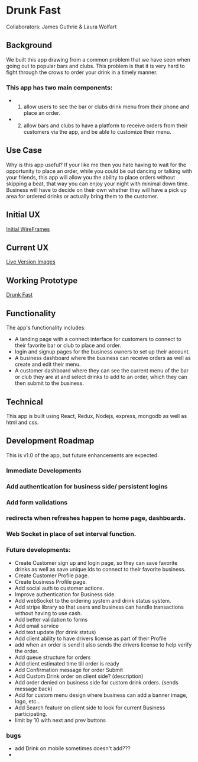 # Drunk Fast

Collaborators: James Guthrie & Laura Wolfart

## Background

We built this app drawing from a common problem that we have seen when going out to popular bars and clubs. This problem is that it is very hard to fight through the crows to order your drink in a timely manner.

### This app has two main components:

* 1. allow users to see the bar or clubs drink menu from their phone and place an order.
* 2. allow bars and clubs to have a platform to receive orders from their customers via the app, and be able to customize their menu.

## Use Case

Why is this app useful? If your like me then you hate having to wait for the opportunity to place an order, while you could be out dancing or talking with your friends, this app will allow you the ability to place orders without skipping a beat, that way you can enjoy your night with minimal down time. Business will have to decide on their own whether they will have a pick up area for ordered drinks or actually bring them to the customer.

## Initial UX

[Initial WireFrames](https://github.com/TheGuth/bar_service_app/tree/master/readme_images/wireframes)

## Current UX

[Live Version Images](https://github.com/TheGuth/bar_service_app/tree/master/readme_images/Live_version)

## Working Prototype
[Drunk Fast](https://vast-earth-24706.herokuapp.com/)

## Functionality
The app's functionality includes:

* A landing page with a connect interface for customers to connect to their favorite bar or club to place and order.
* login and signup pages for the business owners to set up their account.
* A business dashboard where the business can receive orders as well as create and edit their menu.
* A customer dashboard where they can see the current menu of the bar or club they are at and select drinks to add to an order, which they can then submit to the business.

## Technical

This app is built using React, Redux, Nodejs, express, mongodb as well as html and css.

## Development Roadmap

This is v1.0 of the app, but future enhancements are expected.

### Immediate Developments

### Add authentication for business side/ persistent logins
### Add form validations
### redirects when refreshes happen to home page, dashboards.
### Web Socket in place of set interval function.

### Future developments:

* Create Customer sign up and login page, so they can save favorite drinks as well as save unique ids to connect to their favorite business.
* Create Customer Profile page.
* Create business Profile page.
* Add social auth to customer actions.
* Improve authentication for Business side.
* Add webSocket to the ordering system and drink status system.
* Add stripe library so that users and business can handle transactions without having to use cash.
* Add better validation to forms
* Add email service
* Add text update (for drink status)
* Add client ability to have drivers license as part of their Profile
* add when an order is send it also sends the drivers license to help verify the order.
* Add queue structure for orders
* Add client estimated time till order is ready
* Add Confirmation message for order Submit
* Add Custom Drink order on client side? (description)
* Add order denied on business side for custom drink orders. (sends message back)
* Add for custom menu design where business can add a banner image, logo, etc...
* Add Search feature on client side to look for current Business participating.
* limit by 10 with next and prev buttons


### bugs

* add Drink on mobile sometimes doesn't add???
*

